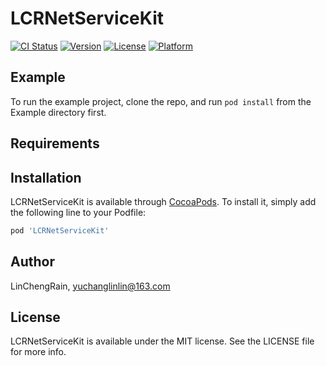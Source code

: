 # LCRNetServiceKit

[![CI Status](https://img.shields.io/travis/LinChengRain/LCRNetServiceKit.svg?style=flat)](https://travis-ci.org/LinChengRain/LCRNetServiceKit)
[![Version](https://img.shields.io/cocoapods/v/LCRNetServiceKit.svg?style=flat)](https://cocoapods.org/pods/LCRNetServiceKit)
[![License](https://img.shields.io/cocoapods/l/LCRNetServiceKit.svg?style=flat)](https://cocoapods.org/pods/LCRNetServiceKit)
[![Platform](https://img.shields.io/cocoapods/p/LCRNetServiceKit.svg?style=flat)](https://cocoapods.org/pods/LCRNetServiceKit)

## Example

To run the example project, clone the repo, and run `pod install` from the Example directory first.

## Requirements

## Installation

LCRNetServiceKit is available through [CocoaPods](https://cocoapods.org). To install
it, simply add the following line to your Podfile:

```ruby
pod 'LCRNetServiceKit'
```

## Author

LinChengRain, yuchanglinlin@163.com

## License

LCRNetServiceKit is available under the MIT license. See the LICENSE file for more info.

